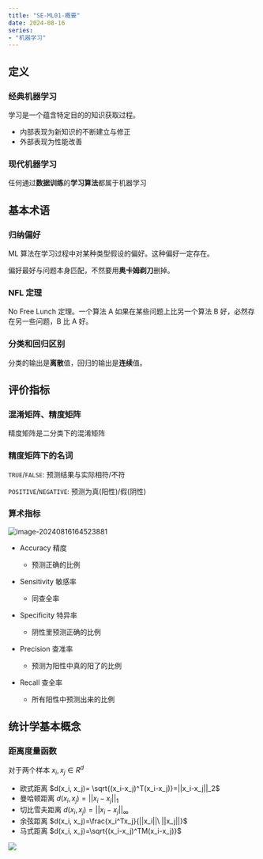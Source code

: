 ```yaml
---
title: "SE-ML01-概要"
date: 2024-08-16
series: 
- "机器学习"
---
```


## 定义

### 经典机器学习

学习是一个蕴含特定目的的知识获取过程。
- 内部表现为新知识的不断建立与修正
- 外部表现为性能改善

### 现代机器学习

任何通过**数据训练**的**学习算法**都属于机器学习

## 基本术语

### 归纳偏好

ML 算法在学习过程中对某种类型假设的偏好。这种偏好一定存在。

偏好最好与问题本身匹配，不然要用**奥卡姆剃刀**删掉。

### NFL 定理

No Free Lunch 定理。一个算法 A 如果在某些问题上比另一个算法 B 好，必然存在另一些问题，B 比 A 好。

### 分类和回归区别

分类的输出是**离散**值，回归的输出是**连续**值。

## 评价指标

### 混淆矩阵、精度矩阵

精度矩阵是二分类下的混淆矩阵

### 精度矩阵下的名词

`TRUE`/`FALSE`: 预测结果与实际相符/不符

`POSITIVE`/`NEGATIVE`: 预测为真(阳性)/假(阴性)

### 算术指标

![image-20240816164523881](https://runzblog.oss-cn-hangzhou.aliyuncs.com/postimg/202409271712083.png)

- Accuracy 精度 
    - 预测正确的比例

- Sensitivity 敏感率 
    - 同查全率

- Specificity 特异率
    - 阴性里预测正确的比例
- Precision 查准率
    - 预测为阳性中真的阳了的比例
- Recall 查全率
    - 所有阳性中预测出来的比例

## 统计学基本概念

### 距离度量函数

对于两个样本 $x_i,x_j\in R^d$

- 欧式距离                $d(x_i, x_j)= \sqrt{(x_i-x_j)^T(x_i-x_j)}=||x_i-x_j||_2$
- 曼哈顿距离            $d(x_i, x_j)=||x_i-x_j||_1$
- 切比雪夫距离        $d(x_i, x_j)=||x_i-x_j||_\infty$
- 余弦距离               $d(x_i, x_j)=\frac{x_i^Tx_j}{||x_i||\ ||x_j||}$
- 马式距离               $d(x_i, x_j)=\sqrt{(x_i-x_j)^TM(x_i-x_j)}$

![](https://runzblog.oss-cn-hangzhou.aliyuncs.com/postimg/202410252021162.png)
